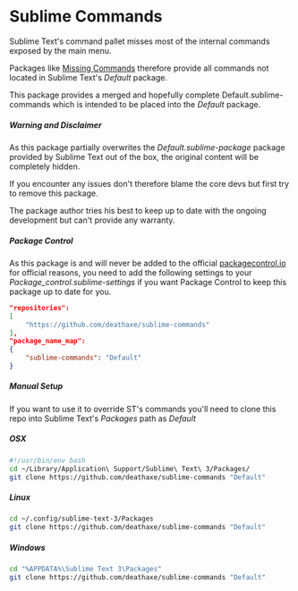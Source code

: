 # Sublime Commands

Sublime Text's command pallet misses most of the internal commands exposed by the main menu.

Packages like [Missing Commands](https://github.com/fjl/Sublime-Missing-Palette-Commands) therefore provide all commands not located in Sublime Text's _Default_ package.

This package provides a merged and hopefully complete Default.sublime-commands which is intended to be placed into the _Default_ package.


##### Warning and Disclaimer

As this package partially overwrites the _Default.sublime-package_ package provided by Sublime Text out of the box, the original content will be completely hidden.

If you encounter any issues don't therefore blame the core devs but first try to remove this package.

The package author tries his best to keep up to date with the ongoing development but can't provide any warranty.


##### Package Control

As this package is and will never be added to the official [packagecontrol.io](https://packagecontrol.io/) for official reasons, you need to add the following settings to your _Package_control.sublime-settings_ if you want Package Control to keep this package up to date for you.

```json
"repositories":
[
    "https://github.com/deathaxe/sublime-commands"
],
"package_name_map":
{
    "sublime-commands": "Default"
}
```

##### Manual Setup

If you want to use it to override ST's commands you'll need to clone this repo into Sublime Text's _Packages_ path as _Default_

##### OSX

```sh
#!/usr/bin/env bash
cd ~/Library/Application\ Support/Sublime\ Text\ 3/Packages/
git clone https://github.com/deathaxe/sublime-commands "Default"
```


##### Linux

```sh
cd ~/.config/sublime-text-3/Packages
git clone https://github.com/deathaxe/sublime-commands "Default"
```


##### Windows

```sh
cd "%APPDATA%\Sublime Text 3\Packages"
git clone https://github.com/deathaxe/sublime-commands "Default"
```

